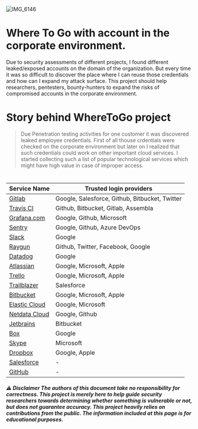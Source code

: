
![IMG_6146](https://user-images.githubusercontent.com/25904307/104650994-55000280-56b7-11eb-978f-eb47afa21ce5.JPG)

# Where To Go with account in the corporate environment.
Due to security assessments of different projects, I found different leaked/exposed accounts on the domain of the organization. But every time it was so difficult to discover the place where I can reuse those credentials and how can I expand my attack surface. 
This project should help researchers, pentesters, bounty-hunters to expand the risks of compromised accounts in the corporate environment.
 
 
 
# Story behind WhereToGo project
> Due Penetration testing activities for one customer it was discovered leaked employee credentials. First of all thouse crdentials were checked on the corporate environment but later on I realized that such credentials could work on other important cloud services. I started collecting such a list of popular technological services which might have high value in case of improper access.  
>
 
 
# 
Service Name | Trusted login providers
------------ | -------------
[Gitlab](https://gitlab.com/users/sign_in) | Google, Salesforce, Github, Bitbucket, Twitter
[Travis CI](https://travis-ci.com/signin) | Github, Bitbucket, Gitlab, Assembla
[Grafana.com](https://grafana.com/login) | Google, Github, Microsoft
[Sentry](https://sentry.io/auth/login/) | Google, Github, Azure DevOps
[Slack](https://slack.com/signin#/signin) | Google
[Raygun](https://app.raygun.com/) | Github, Twitter, Facebook, Google
[Datadog](https://app.datadoghq.com/) | Google
[Atlassian](https://www.atlassian.com/) | Google, Microsoft, Apple
[Trello](https://trello.com/login) | Google, Microsoft, Apple
[Trailblazer](https://trailblazers.salesforce.com/) | Salesforce
[Bitbucket](https://bitbucket.org/product) | Google, Microsoft, Apple
[Elastic Cloud](https://cloud.elastic.co/) | Google, Microsoft
[Netdata Cloud](https://app.netdata.cloud/) | Google, Github
[Jetbrains](https://hub.jetbrains.com/) | Bitbucket
[Box](https://account.box.com/login) | Google
[Skype](https://go.skype.com/sfw) | Microsoft
[Dropbox](https://www.dropbox.com/) | Google, Apple
[Salesforce](http://salesforce.com) | -
[GitHub](http://github.com) | -

##### ⚠️ Disclaimer The authors of this document take no responsibility for correctness. This project is merely here to help guide security researchers towards determining whether something is vulnerable or not, but does not guarantee accuracy. This project heavily relies on contributions from the public. The information included at this page is for educational purposes. 
